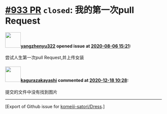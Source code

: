 # [\#933 PR](https://github.com/komeiji-satori/Dress/pull/933) `closed`: 我的第一次pull Request

#### <img src="https://avatars.githubusercontent.com/u/57444995?u=d40a6e934c614ec2588083e4fe4fdbd61b7dda81&v=4" width="50">[yangzhenyu322](https://github.com/yangzhenyu322) opened issue at [2020-08-06 15:21](https://github.com/komeiji-satori/Dress/pull/933):

尝试人生第一次pull Request,并上传女装

#### <img src="https://avatars.githubusercontent.com/u/2824841?u=b6e28fbc3f5ac12daf4b9a169194996ca20b57fb&v=4" width="50">[kagurazakayashi](https://github.com/kagurazakayashi) commented at [2020-12-18 10:28](https://github.com/komeiji-satori/Dress/pull/933#issuecomment-748009143):

提交的文件中没有找到图片


-------------------------------------------------------------------------------



[Export of Github issue for [komeiji-satori/Dress](https://github.com/komeiji-satori/Dress).]
